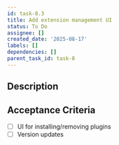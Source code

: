 ```yaml
---
id: task-8.3
title: Add extension management UI
status: To Do
assignee: []
created_date: '2025-08-17'
labels: []
dependencies: []
parent_task_id: task-8
---
```


## Description

## Acceptance Criteria

- [ ] UI for installing/removing plugins
- [ ] Version updates
